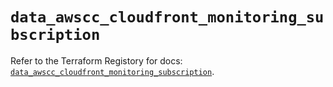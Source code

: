 # `data_awscc_cloudfront_monitoring_subscription`

Refer to the Terraform Registory for docs: [`data_awscc_cloudfront_monitoring_subscription`](https://registry.terraform.io/providers/hashicorp/awscc/0.70.0/docs/data-sources/cloudfront_monitoring_subscription).
